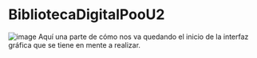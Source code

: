 # BibliotecaDigitalPooU2
![image](https://user-images.githubusercontent.com/93928021/180715066-5c514338-7e96-4ebf-83ad-7ec7f81378ed.png)
Aquí una parte de cómo nos va quedando el inicio de la interfaz gráfica que se tiene en mente a realizar.
